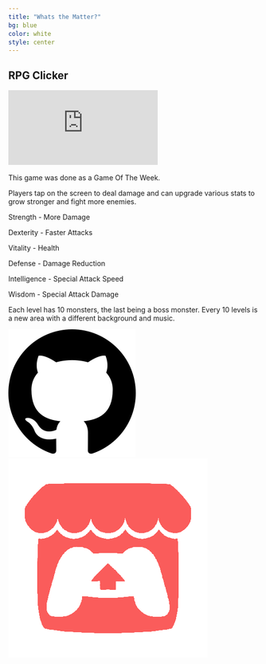 ```yaml
---
title: "Whats the Matter?"
bg: blue
color: white
style: center
---
```


## RPG Clicker

<iframe src="https://www.youtube.com/embed/UFiXQo6J0sU" frameborder="0" allow="accelerometer; autoplay; encrypted-media; gyroscope; picture-in-picture" allowfullscreen></iframe>

This game was done as a Game Of The Week.

Players tap on the screen to deal damage and can upgrade various stats  to  grow stronger and fight more enemies.

Strength - More Damage

Dexterity - Faster Attacks

Vitality - Health

Defense - Damage Reduction

Intelligence - Special Attack Speed

Wisdom - Special Attack Damage

Each level has 10 monsters, the last being a boss monster. Every 10 levels is a new area with a different background and music.

[![](img/Github_Icon.png)](https://github.com/JoshuaKey/RPG-Clicker)
[![](img/Itch_Io_Icon.png)](https://joshuakey.itch.io/rpg-clicker)
